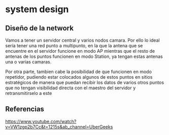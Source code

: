 # system design

## Diseño de la network

Vamos a tener un servidor central y varios nodos camara. Por ello lo ideal sería tener una red punto a multipunto, en la que la antena que se encuentre en el servidor funcione en modo AP mientras que el resto de antenas de los puntos funcionen en modo Station, ya tengan estas antenas una o varias camaras.

Por otra parte, tambien cabe la posibilidad de que funcionen en modo repetidor, pudiendo estar colocados algunos de estos puntos en sitios estratégicos de manera que puedan recibir los datos de varios otros puntos que no tengan visibilidad directa con el maestro del servidor y retransmitirselo a este

## Referencias

<https://www.youtube.com/watch?v=VW1zgp2b7Cc&t=1215s&ab_channel=UberGeeks>
